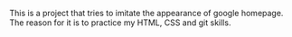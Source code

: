 This is a project that tries to imitate the appearance of google homepage.
The reason for it is to practice my HTML, CSS and git skills.
